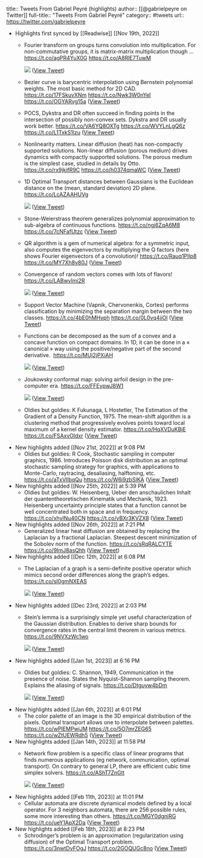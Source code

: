 title:: Tweets From Gabriel Peyré (highlights)
author:: [[@gabrielpeyre on Twitter]]
full-title:: "Tweets From Gabriel Peyré"
category:: #tweets
url:: https://twitter.com/gabrielpeyre

- Highlights first synced by [[Readwise]] [[Nov 19th, 2022]]
	- Fourier transform on groups turns convolution into multiplication. For non-commutative groups, it is matrix-matrix multiplication though … https://t.co/agPR4YuX0G  https://t.co/A8RlE7TuwM 
	  
	  ![](https://pbs.twimg.com/media/E0fAqkKWQAYA5zF.jpg) ([View Tweet](https://twitter.com/gabrielpeyre/status/1389444679939227648))
	- Bezier curve is barycentric interpolation using Bernstein polynomial weights. The most basic method for 2D CAD. https://t.co/17FSkuvXNm https://t.co/Nwk3W0nYeI https://t.co/OGYARvg15a ([View Tweet](https://twitter.com/gabrielpeyre/status/1523528188617318400))
	- POCS, Dykstra and DR often succeed in finding points in the intersection of possibly non-convex sets. Dykstra and DR usually work better.  https://t.co/VA6YQ8OXTg https://t.co/WVYLnLgQ6z https://t.co/L1TxkS1lzu ([View Tweet](https://twitter.com/gabrielpeyre/status/1528601617901178883))
	- Nonlinearity matters. Linear diffusion (heat) has non-compactly supported solutions. Non-linear diffusion (porous medium) drives dynamics with compactly supported solutions. The porous medium is the simplest case, studied in details by Otto. https://t.co/rx9jkifR9C https://t.co/h0374qmaWC ([View Tweet](https://twitter.com/gabrielpeyre/status/1549982501363408896))
	- 1D Optimal Transport distances between Gaussians is the Euclidean distance on the (mean, standard deviation) 2D plane. https://t.co/LcAZAAHUVg 
	  
	  ![](https://pbs.twimg.com/media/FY1eLzFWAAA6Pvf.jpg) ([View Tweet](https://twitter.com/gabrielpeyre/status/1553243991931502593))
	- Stone-Weierstrass theorem generalizes polynomial approximation to sub-algebra of continuous functions. https://t.co/ngj6ZqA6M8 https://t.co/7cNFafUtzc ([View Tweet](https://twitter.com/gabrielpeyre/status/1559766973713485824))
	- QR algorithm is a gem of numerical algebra: for a symmetric input, also computes the eigenvectors by multiplying the Q factors (here shows Fourier eigenvectors of a convolution)! https://t.co/Rauq1PlIp8 https://t.co/MY7Xh8v80J ([View Tweet](https://twitter.com/gabrielpeyre/status/1560491749507846145))
	- Convergence of random vectors comes with lots of flavors! 
	  https://t.co/LABwvlmi2R 
	  
	  ![](https://pbs.twimg.com/media/FaMWM6qWAAI8MlQ.jpg) ([View Tweet](https://twitter.com/gabrielpeyre/status/1562561889909067776))
	- Support Vector Machine (Vapnik, Chervonenkis, Cortes) performs classification by minimizing the separation margin between the two classes.  https://t.co/4bE0hMHvph https://t.co/0L0vq4iiOl ([View Tweet](https://twitter.com/gabrielpeyre/status/1565202791638847489))
	- Functions can be decomposed as the sum of a convex and a concave function on compact domains. In 1D, it can be done in a « canonical » way using the positive/negative part of the second derivative.  https://t.co/MUj2jPXiAH 
	  
	  ![](https://pbs.twimg.com/media/FcEpzQPXwAAGfjY.jpg) ([View Tweet](https://twitter.com/gabrielpeyre/status/1569551450409095168))
	- Joukowsky conformal map: solving airfoil design in the pre-computer era. https://t.co/FFEypwJ8W1 
	  
	  ![](https://pbs.twimg.com/media/FdxOG2cXgAAup-R.jpg) ([View Tweet](https://twitter.com/gabrielpeyre/status/1577161592671637506))
	- Oldies but goldies: K Fukunaga, L Hostetler, The Estimation of the Gradient of a Density Function, 1975. The mean-shift algorithm is a clustering method that progressively evolves points toward local maximum of a kernel density estimator. https://t.co/HqXVDuKBjE https://t.co/FSAxvOldxr ([View Tweet](https://twitter.com/gabrielpeyre/status/1592034593120698368))
- New highlights added [[Nov 21st, 2022]] at 9:08 PM
	- Oldies but goldies: R Cook, Stochastic sampling in computer graphics, 1986. Introduces Poisson disk distribution as an optimal stochastic sampling strategy for graphics, with applications to Monte-Carlo, raytracing, desaliasing, halftoning, etc. https://t.co/aTxVIlbqQu https://t.co/W6i9zbSIKA ([View Tweet](https://twitter.com/gabrielpeyre/status/1594571313665830913))
- New highlights added [[Nov 25th, 2022]] at 5:39 PM
	- Oldies but goldies: W. Heisenberg, Ueber den anschaulichen Inhalt der quantentheoretischen Kinematik und Mechanik, 1923. Heisenberg uncertainty principle states that a function cannot be well concentrated both in space and in frequency.  https://t.co/xhylNu40CN https://t.co/vBXr3KVZX8 ([View Tweet](https://twitter.com/gabrielpeyre/status/1596020866105475072))
- New highlights added [[Nov 26th, 2022]] at 7:21 PM
	- Generalized linear heat diffusion are obtained by replacing the Laplacian by a fractional Laplacian. Steepest descent minimization of the Sobolev norm of the function. https://t.co/sRqRALCYTE https://t.co/9ImJ8asQhh ([View Tweet](https://twitter.com/gabrielpeyre/status/1596383252897570819))
- New highlights added [[Dec 12th, 2022]] at 6:08 PM
	- The Laplacian of a graph is a semi-definite positive operator which mimics second order differences along the graph’s edges. https://t.co/sI0gmNXEAS 
	  
	  ![](https://pbs.twimg.com/media/Fjs2xCmXkAUldl4.jpg) ([View Tweet](https://twitter.com/gabrielpeyre/status/1602181457400631296))
- New highlights added [[Dec 23rd, 2022]] at 2:03 PM
	- Stein’s lemma is a surprisingly simple yet useful characterization of the Gaussian distribution. Enables to derive sharp bounds for convergence rates in the central limit theorem in various metrics. https://t.co/9NVXzWc1wo 
	  
	  ![](https://pbs.twimg.com/media/Fjs4p2tXoAIbrcn.jpg) ([View Tweet](https://twitter.com/gabrielpeyre/status/1605805334978781184))
- New highlights added [[Jan 1st, 2023]] at 6:16 PM
	- Oldies but goldies: C. Shannon, 1949, Communication in the presence of noise. 
	  States the Nyquist–Shannon sampling theorem. Explains the aliasing of signals. https://t.co/Dtguyw4bDm 
	  
	  ![](https://pbs.twimg.com/media/FkrkIMnXkBMaFDz.jpg) ([View Tweet](https://twitter.com/gabrielpeyre/status/1609429341867311104))
- New highlights added [[Jan 6th, 2023]] at 6:01 PM
	- The color palette of an image is the 3D empirical distribution of the pixels. Optimal transport allows one to interpolate between palettes. https://t.co/wPIEMPwiJM https://t.co/5O7mrZEG65 https://t.co/wZtUEWRdh5 ([View Tweet](https://twitter.com/gabrielpeyre/status/1611241276128518145))
- New highlights added [[Jan 14th, 2023]] at 11:58 PM
	- Network flow problem is a specific class of linear programs that finds numerous applications (eg network, communication, optimal transport). On contrary to general LP, there are efficient cubic time simplex solvers. https://t.co/AShT7ZnGIt 
	  
	  ![](https://pbs.twimg.com/media/FkrlutZXkB0r_z3.jpg) ([View Tweet](https://twitter.com/gabrielpeyre/status/1614140381943177217))
- New highlights added [[Feb 11th, 2023]] at 11:01 PM
	- Cellular automata are discrete dynamical models defined by a local operator. For 3 neighbors automata, there are 256 possible rules, some more interesting than others. https://t.co/MGY0dgnjRG https://t.co/ueY1ApX2Da ([View Tweet](https://twitter.com/gabrielpeyre/status/1624287116988497920))
- New highlights added [[Feb 18th, 2023]] at 8:23 PM
	- Schrodinger’s problem is an approximation (regularization using diffusion) of the Optimal Transport problem. https://t.co/3nwtDvFOgJ https://t.co/2GOQUGc8no ([View Tweet](https://twitter.com/gabrielpeyre/status/1626823831590432769))